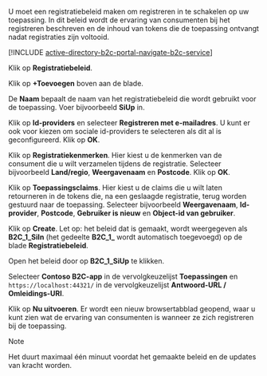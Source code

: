 U moet een registratiebeleid maken om registreren in te schakelen op uw toepassing. In dit beleid wordt de ervaring van consumenten bij het registreren beschreven en de inhoud van tokens die de toepassing ontvangt nadat registraties zijn voltooid.

[!INCLUDE [active-directory-b2c-portal-navigate-b2c-service](active-directory-b2c-portal-navigate-b2c-service.md)]

Klik op **Registratiebeleid**.

Klik op **+Toevoegen** boven aan de blade.

De **Naam** bepaalt de naam van het registratiebeleid die wordt gebruikt voor de toepassing. Voer bijvoorbeeld **SiUp** in.

Klik op **Id-providers** en selecteer **Registreren met e-mailadres**. U kunt er ook voor kiezen om sociale id-providers te selecteren als dit al is geconfigureerd. Klik op **OK**.

Klik op **Registratiekenmerken**. Hier kiest u de kenmerken van de consument die u wilt verzamelen tijdens de registratie. Selecteer bijvoorbeeld **Land/regio**, **Weergavenaam** en **Postcode**. Klik op **OK**.

Klik op **Toepassingsclaims**. Hier kiest u de claims die u wilt laten retourneren in de tokens die, na een geslaagde registratie, terug worden gestuurd naar de toepassing. Selecteer bijvoorbeeld **Weergavenaam**, **Id-provider**, **Postcode**, **Gebruiker is nieuw** en **Object-id van gebruiker**.

Klik op **Create**. Let op: het beleid dat is gemaakt, wordt weergegeven als **B2C_1_SiIn** (het gedeelte **B2C\_1\_** wordt automatisch toegevoegd) op de blade **Registratiebeleid**.

Open het beleid door op **B2C_1_SiUp** te klikken.

Selecteer **Contoso B2C-app** in de vervolgkeuzelijst **Toepassingen** en `https://localhost:44321/` in de vervolgkeuzelijst **Antwoord-URL / Omleidings-URI**.

Klik op **Nu uitvoeren**. Er wordt een nieuw browsertabblad geopend, waar u kunt zien wat de ervaring van consumenten is wanneer ze zich registreren bij de toepassing.

> [!NOTE]
> Het duurt maximaal één minuut voordat het gemaakte beleid en de updates van kracht worden.
>